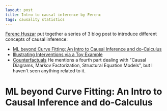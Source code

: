 ```yaml
---
layout: post
title: Intro to causal inference by Ferenc
tags: causality statistics
---
```


[Ferenc Huszar](https://www.inference.vc/) put together a series of 3 blog post to introduce different concepts of causal inference:
* [ML beyond Curve Fitting: An Intro to Causal Inference and do-Calculus](https://www.inference.vc/untitled/)
* [Illustrating Interventions via a Toy Example](https://www.inference.vc/causal-inference-2-illustrating-interventions-in-a-toy-example/)
* [Counterfactuals](https://www.inference.vc/causal-inference-3-counterfactuals/)
He mentions a fourth part dealing with "Causal Diagrams, Markov Factorization, Structural Equation Models", but I haven't seen anything related to it.

# ML beyond Curve Fitting: An Intro to Causal Inference and do-Calculus


